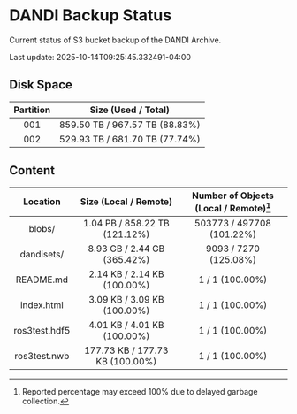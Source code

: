 # DANDI Backup Status

Current status of S3 bucket backup of the DANDI Archive.

Last update: 2025-10-14T09:25:45.332491-04:00

## Disk Space

| Partition | Size (Used / Total)            |
| :---: | :----------------------------: |
| 001   | 859.50 TB / 967.57 TB (88.83%) |
| 002   | 529.93 TB / 681.70 TB (77.74%) |



## Content

| Location             | Size (Local / Remote)                    | Number of Objects (Local / Remote)[^1]   |
| :------------------: | :--------------------------------------: | :--------------------------------------: |
| blobs/               | 1.04 PB / 858.22 TB (121.12%)            | 503773 / 497708 (101.22%)                |
| dandisets/           | 8.93 GB / 2.44 GB (365.42%)              | 9093 / 7270 (125.08%)                    |
| README.md            | 2.14 KB / 2.14 KB (100.00%)              | 1 / 1 (100.00%)                          |
| index.html           | 3.09 KB / 3.09 KB (100.00%)              | 1 / 1 (100.00%)                          |
| ros3test.hdf5        | 4.01 KB / 4.01 KB (100.00%)              | 1 / 1 (100.00%)                          |
| ros3test.nwb         | 177.73 KB / 177.73 KB (100.00%)          | 1 / 1 (100.00%)                          |

[^1]: Reported percentage may exceed 100% due to delayed garbage collection.
